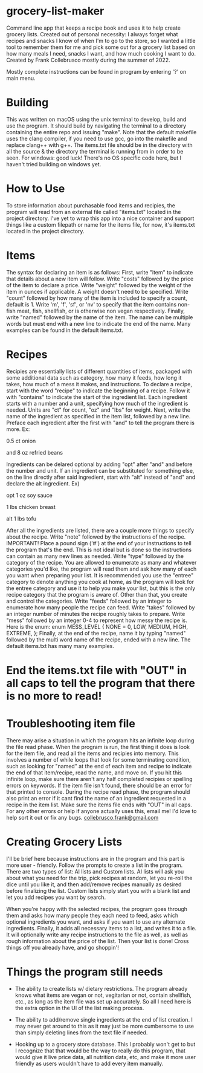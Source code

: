 # grocery-list-maker
Command line app that keeps a recipe book and uses it to help create grocery lists.
Created out of personal necessity: I always forget what recipes and snacks I know of when I'm to go to the store, so I wanted a little tool to remember them for me and pick some out for a grocery list based on how many meals I need, snacks I want, and how much cooking I want to do. Created by Frank Collebrusco mostly during the summer of 2022.

Mostly complete instructions can be found in program by entering '?' on main menu.

# Building
This was written on macOS using the unix terminal to develop, build and use the program. It should build by navigating the terminal to a directory containing the entire repo and issuing "make". Note that the default makefile uses the clang compiler, if you need to use gcc, go into the makefile and replace clang++ with g++. The items.txt file should be in the directory with all the source & the directory the terminal is running from in order to be seen.
For windows: good luck! There's no OS specific code here, but I haven't tried building on windows yet.

# How to Use
To store information about purchasable food items and recipies, the program will read from an external file called "items.txt" located in the project directory. I've yet to wrap this app into a nice container and support things like a custom filepath or name for the items file, for now, it's items.txt located in the project directory.

# Items
The syntax for declaring an item is as follows:
First, write "item" to indicate that details about a new item will follow.
Write "costs" followed by the price of the item to declare a price.
Write "weight" followed by the weight of the item in ounces if applicable. A weight doesn't need to be specified.
Write "count" followed by how many of the item is included to specify a count, default is 1.
Write 'm', 'f', 'sf', or 'nv' to specify that the item contains non-fish meat, fish, shellfish, or is otherwise non vegan respectively.
Finally, write "named" followed by the name of the item. The name can be multiple words but must end with a new line to indicate the end of the name. Many examples can be found in the default items.txt.

# Recipes
Recipies are essentially lists of different quantities of items, packaged with some additional data such as category, how many it feeds, how long it takes, how much of a mess it makes, and instructions.
To declare a recipe, start with the word "recipe" to indicate the beginning of a recipe. Follow it with "contains" to indicate the start of the ingredient list.
Each ingredient starts with a number and a unit, specifying how much of the ingredient is needed. Units are "ct" for count, "oz" and "lbs" for weight. Next, write the name of the ingredient as specified in the item list, followed by a new line. Preface each ingredient after the first with "and" to tell the program there is more.
Ex:

0.5 ct onion

and 8 oz refried beans

Ingredients can be delared optional by adding "opt" after "and" and before the number and unit.
If an ingredient can be substituted for something else, on the line directly after said ingredient, start with "alt" instead of "and" and declare the alt ingredient.
Ex)

opt 1 oz soy sauce

1 lbs chicken breast

alt 1 lbs tofu

After all the ingredients are listed, there are a couple more things to specify about the recipe.
Write "note" followed by the instructions of the recipe. IMPORTANT! Place a pound sign ('#') at the end of your instructions to tell the program that's the end. This is not ideal but is done so the instructions can contain as many new lines as needed.
Write "type" followed by the category of the recipe. You are allowed to enumerate as many and whatever categories you'd like, the program will read them and ask how many of each you want when preparing your list. It is recommended you use the "entree" category to denote anything you cook at home, as the program will look for the entree category and use it to help you make your list, but this is the only recipe category that the program is aware of. Other than that, you create and control the categories.
Write "feeds" followed by an integer to enumerate how many people the recipe can feed.
Write "takes" followed by an integer number of minutes the recipe roughly takes to prepare.
Write "mess" followed by an integer 0-4 to represent how messy the recipe is.
Here is the enum:
enum MESS_LEVEL {
	NONE = 0,
	LOW,
	MEDIUM,
	HIGH,
	EXTREME,
};
Finally, at the end of the recipe, name it by typing "named" followed by the multi word name of the recipe, ended with a new line. 
The default items.txt has many many examples.

# End the items.txt file with "OUT" in all caps to tell the program that there is no more to read!

# Troubleshooting item file
There may arise a situation in which the program hits an infinite loop during the file read phase. When the program is run, the first thing it does is look for the item file, and read all the items and recipies into memory. This involves a number of while loops that look for some terminating condition, such as looking for "named" at the end of each item and recipe to indicate the end of that item/recipe, read the name, and move on. If you hit this infinite loop, make sure there aren't any half completed recipies or spelling errors on keywords. If the item file isn't found, there should be an error for that printed to console. During the recipe read phase, the program should also print an error if it cant find the name of an ingredient requested in a recipe in the item list. Make sure the items file ends with "OUT" in all caps.
For any other errors or help if anyone actually uses this, email me! I'd love to help sort it out or fix any bugs.
collebrusco.frank@gmail.com

# Creating Grocery Lists
I'll be brief here because instructions are in the program and this part is more user - friendly. Follow the prompts to create a list in the program. There are two types of list: AI lists and Custom lists. AI lists will ask you about what you need for the trip, pick recipes at random, let you re-roll the dice until you like it, and then add/remove recipes manually as desired before finalizing the list.
Custom lists simply start you with a blank list and let you add recipes you want by search.

When you're happy with the selected recipes, the program goes through them and asks how many people they each need to feed, asks which optional ingredients you want, and asks if you want to use any alternate ingredients. Finally, it adds all necessary items to a list, and writes it to a file. It will optionally write any recipe instructions to the file as well, as well as rough information about the price of the list. Then your list is done! Cross things off you already have, and go shoppin'!

# Things the program still needs
- The ability to create lists w/ dietary restrictions. The program already knows what items are vegan or not, vegitarian or not, contain shellfish, etc., as long as the item file was set up accurately. So all I need here is the extra option in the UI of the list making process.

- The ability to add/remove single ingredients at the end of list creation. I may never get around to this as it may just be more cumbersome to use than simply deleting lines from the text file if needed.

- Hooking up to a grocery store database. This I probably won't get to but I recognize that that would be the way to really do this program, that would give it live price data, all nutrition data, etc, and make it more user friendly as users wouldn't have to add every item manually.
